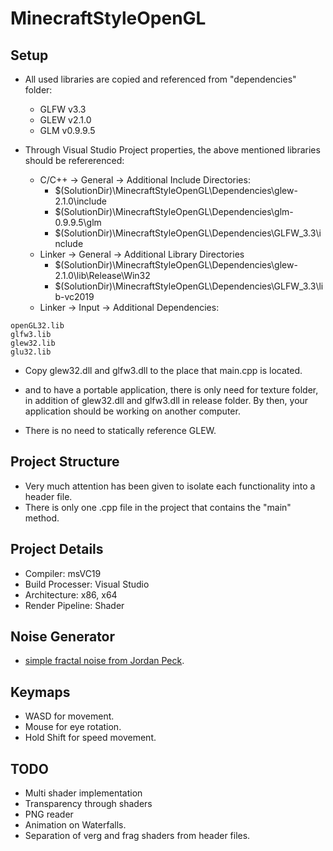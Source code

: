 # MinecraftStyleOpenGL

## Setup
- All used libraries are copied and referenced from "dependencies" folder:
   - GLFW v3.3
   - GLEW v2.1.0
   - GLM  v0.9.9.5

- Through Visual Studio Project properties, the above mentioned libraries should be refererenced:
  - C/C++ -> General -> Additional Include Directories:
     - $(SolutionDir)\MinecraftStyleOpenGL\Dependencies\glew-2.1.0\include
     - $(SolutionDir)\MinecraftStyleOpenGL\Dependencies\glm-0.9.9.5\glm
     - $(SolutionDir)\MinecraftStyleOpenGL\Dependencies\GLFW_3.3\include
  - Linker -> General -> Additional Library Directories
     - $(SolutionDir)\MinecraftStyleOpenGL\Dependencies\glew-2.1.0\lib\Release\Win32
     - $(SolutionDir)\MinecraftStyleOpenGL\Dependencies\GLFW_3.3\lib-vc2019
  - Linker -> Input -> Additional Dependencies:
```
openGL32.lib
glfw3.lib
glew32.lib
glu32.lib
```
  - Copy glew32.dll and glfw3.dll to the place that main.cpp is located.
  - and to have a portable application, there is only need for texture folder, in addition of glew32.dll and glfw3.dll in release folder. By then, your application should be working on another computer.

- There is no need to statically reference GLEW.

## Project Structure
- Very much attention has been given to isolate each functionality into a header file.
- There is only one .cpp file in the project that contains the "main" method.

## Project Details
- Compiler: msVC19
- Build Processer: Visual Studio
- Architecture: x86, x64
- Render Pipeline: Shader

## Noise Generator
- [simple fractal noise from Jordan Peck](https://github.com/Auburns/FastNoise).

## Keymaps
- WASD for movement.
- Mouse for eye rotation.
- Hold Shift for speed movement.

## TODO
- Multi shader implementation
- Transparency through shaders
- PNG reader
- Animation on Waterfalls.
- Separation of verg and frag shaders from header files.